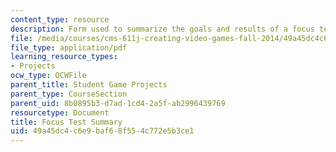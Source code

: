 ```yaml
---
content_type: resource
description: Form used to summarize the goals and results of a focus test.
file: /media/courses/cms-611j-creating-video-games-fall-2014/49a45dc4c6e9baf68f554c772e5b3ce1_MITCMS_611JF14_FocusReport.pdf
file_type: application/pdf
learning_resource_types:
- Projects
ocw_type: OCWFile
parent_title: Student Game Projects
parent_type: CourseSection
parent_uid: 8b0895b3-d7ad-1cd4-2a5f-ab2996439769
resourcetype: Document
title: Focus Test Summary
uid: 49a45dc4-c6e9-baf6-8f55-4c772e5b3ce1
---
```

